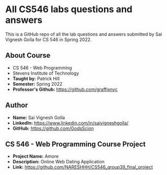 # All CS546 labs questions and answers
This is a GitHub repo of all the lab questions and answers submitted by Sai Vignesh Golla for CS 546 in Spring 2022.

## About Course
- CS 546 - Web Programming
- Stevens Institute of Technology
- **Taught by:** Patrick Hill
- **Semester:** Spring 2022
- **Professor's Github:** https://github.com/graffixnyc

## Author
- **Name:** Sai Vignesh Golla
- **LinkedIn:** https://www.linkedin.com/in/saivigneshgolla/
- **GitHub:** https://github.com/GodsScion

## CS 546 - Web Programming Course Project
- **Project Name:** Amore
- **Description:** Online Web Dating Application
- **Link:** https://github.com/NARESHHH/CS546_group39_final_project
